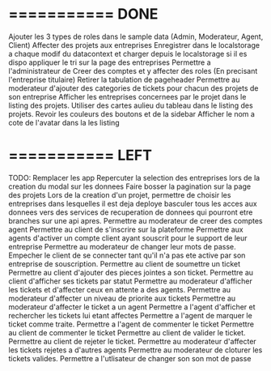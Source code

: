 


===========
DONE
===========
Ajouter les 3 types de roles dans le sample data (Admin, Moderateur, Agent, Client)
Affecter des projets aux entreprises
Enregistrer dans le localstorage a chaque modif du datacontext et charger depuis le localstorage si il es dispo
appliquer le tri sur la page des entreprises
Permettre a l'administrateur de Creer des comptes et y affecter des roles (En precisant l'entreprise titulaire)
Retirer la tabulation de pageheader
Permettre au moderateur d'ajouter des categories de tickets pour chacun des projets de son entreprise
Afficher les entreprises concernees par le projet dans le listing des projets.
Utiliser des cartes aulieu du tableau dans le listing des projets.
Revoir les couleurs des boutons et de la sidebar
Afficher le nom a cote de l'avatar dans la les listing

===========
 LEFT
===========
TODO:
Remplacer les app
Repercuter la selection des entreprises lors de la creation du modal sur les donnees
Faire bosser la pagination sur la page des projets
Lors de la creation d'un projet, permettre de choisir les entreprises dans lesquelles il est deja deploye
basculer tous les acces aux donnees vers des services de recuperation de donnees qui pourront etre branches sur une api apres.
Permettre au moderateur de creer des comptes agent
Permettre au client de s'inscrire sur la plateforme
Permettre aux agents d'activer un compte client ayant souscrit pour le support de leur entreprise
Permettre au moderateur de changer leur mots de passe.
Empecher le client de se connecter tant qu'il n'a pas ete active par son entreprise de souscription.
Permettre au client de soumettre un ticket
Permettre au client d'ajouter des pieces jointes a son ticket.
Permettre au client d'afficher ses tickets par statut
Permettre au moderateur d'afficher les tickets et d'affecter ceux en attente a des agents.
Permettre au moderateur d'affecter un niveau de priorite aux tickets
Permettre au moderateur d'affecter le ticket a un agent
Permettre a l'agent d'afficher et rechercher les tickets lui etant affectes
Permettre a l'agent de marquer le ticket comme traite.
Permettre a l'agent de commenter le ticket
Permettre au client de commenter le ticket
Permettre au client de valider le ticket.
Permettre au client de rejeter le ticket.
Permettre au moderateur d'affecter les tickets rejetes a d'autres agents
Permettre au moderateur de cloturer les tickets valides.
Permettre a l'utlisateur de changer son son mot de passe